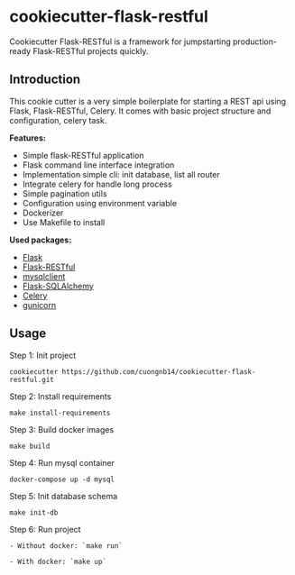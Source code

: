 # cookiecutter-flask-restful

Cookiecutter Flask-RESTful is a framework for jumpstarting production-ready Flask-RESTful projects quickly.

## Introduction
This cookie cutter is a very simple boilerplate for starting a REST api using Flask, Flask-RESTful, Celery. It comes with basic project structure and configuration, celery task.

**Features:**

- Simple flask-RESTful application
- Flask command line interface integration
- Implementation simple cli: init database, list all router
- Integrate celery for handle long process
- Simple pagination utils  
- Configuration using environment variable
- Dockerizer
- Use Makefile to install

**Used packages:**
- [Flask](http://flask.pocoo.org/)
- [Flask-RESTful](https://flask-restful.readthedocs.io/en/latest/)
- [mysqlclient](https://github.com/PyMySQL/mysqlclient-python)
- [Flask-SQLAlchemy](http://flask-sqlalchemy.pocoo.org/2.3/)
- [Celery](http://www.celeryproject.org/)
- [gunicorn](http://gunicorn.org/)


## Usage

Step 1: Init project
 
`cookiecutter https://github.com/cuongnb14/cookiecutter-flask-restful.git`

Step 2: Install requirements

`make install-requirements`

Step 3: Build docker images

`make build`

Step 4: Run mysql container

`docker-compose up -d mysql`

Step 5: Init database schema

`make init-db`

Step 6: Run project

    - Without docker: `make run`
    
    - With docker: `make up`
    
 